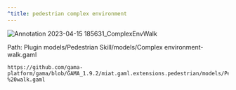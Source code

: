 ```yaml
---
^title: pedestrian complex environment
---
```


![Annotation 2023-04-15 185631_ComplexEnvWalk](https://user-images.githubusercontent.com/4437331/232240816-36f550f0-676f-4c26-a031-29dc2ba1859f.png)

Path: Plugin models/Pedestrian Skill/models/Complex environment-walk.gaml

```gaml reference
https://github.com/gama-platform/gama/blob/GAMA_1.9.2/miat.gaml.extensions.pedestrian/models/Pedestrian%20Skill/models/Complex%20environment%20-%20walk.gaml
```


